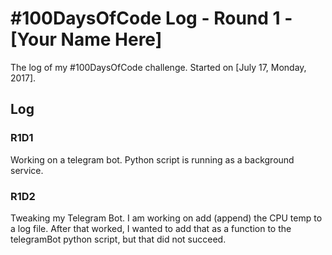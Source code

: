 # #100DaysOfCode Log - Round 1 - [Your Name Here]

The log of my #100DaysOfCode challenge. Started on [July 17, Monday, 2017].

## Log

### R1D1 
Working on a telegram bot. Python script is running as a background service.

### R1D2
Tweaking my Telegram Bot. I am working on add (append) the CPU temp to a log file. After that worked, I wanted to add that as a function to the telegramBot python script, but that did not succeed. 
